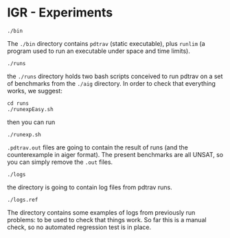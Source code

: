 # IGR - Experiments

```
./bin
```
The `./bin` directory contains `pdtrav` (static executable), plus `runlim` (a program used to run an executable under space and time limits).

```
./runs
```
the `./runs` directory holds two bash scripts conceived to run pdtrav on a set of benchmarks from the `./aig` directory.
In order to check that everything works, we suggest:

```
cd runs
./runexpEasy.sh
```

then you can run

```
./runexp.sh
```

`.pdtrav.out` files are going to contain the result of runs (and the counterexample in aiger format). 
The present benchmarks are all UNSAT, so you can simply remove the `.out` files.

```
./logs
```
the directory is going to contain log files from pdtrav runs.

```
./logs.ref
```
The directory contains some examples of logs from previously run problems: to be used to check that things work. 
So far this is a manual check, so no automated regression test is in place.

